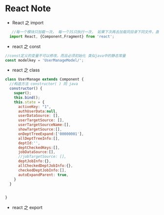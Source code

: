 # React Note 

* React 之 import

```javascript
   //每一个模块只加载一次， 每一个JS只执行一次， 如果下次再去加载同目录下同文件，直接从内存中读取。 一个模块就是一个单例，或者说就是一个对象；
  import React, {Component,Fragment} from 'react';

```

* react 之 const 

 ```javascript
 //const定义的变量不可以修改，而且必须初始化 类似java中的静态常量
const modelkey = 'UserManageModel/';

```

* react 之 class
```javascript
class UserManage extends Component {
  //构造方法 constructor( ) 同 java 
  constructor() {
    super();
    this.bind();
    this.state = {
      activeKey: "1",
      authUserData:null,
      userDataSource: [],
      userTargetSource: [],
      userTargetSourceName:[],
      showTargetSource:[],
      onDeptTreeExpand:['00000001'],
      allDeptTreeInfo:[],
      deptId:'',
      deptCheckedKeys:[],
      jobDataSource:[],
      //jobTargetSource: [],
      deptJobInfo:{},
      allCheckedDeptJobInfo:{},
      checkedDeptJobInfo:[],
      autoExpandParent: true,
    }
  }
  
  
}
```

* react 之 export
```javascript

```


